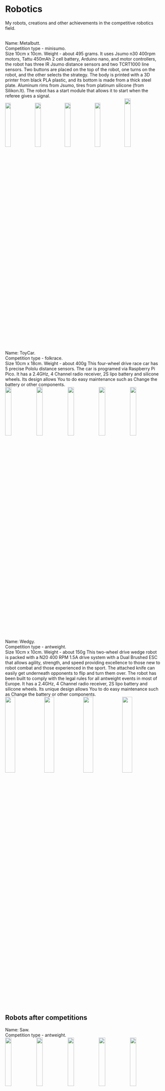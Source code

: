 # Robotics
My robots, creations and other achievements in the competitive robotics field. <br/><br/>

Name: Metalbutt.  
Competition type - minisumo.  
Size 10cm x 10cm. Weight - about 495 grams. It uses Jsumo n30 400rpm motors, Tattu 450mAh 2 cell battery, Arduino nano, and motor controllers, the robot has three IR Jsumo distance sensors and two TCRT1000 line sensors. Two buttons are placed on the top of the robot, one turns on the robot, and the other selects the strategy. The body is printed with a 3D printer from black PLA plastic, and its bottom is made from a thick steel plate. Aluminum rims from Jsumo, tires from platinum silicone (from Silikon.lt). The robot has a start module that allows it to start when the referee gives a signal.  
<img src="https://user-images.githubusercontent.com/115423590/198258835-3f6492ba-dc0f-4125-b0e8-273955ebe7e8.jpg" width=19.09%><img src="https://user-images.githubusercontent.com/115423590/198258843-7ee83e5b-babc-4d6e-81f1-2b75638bd82d.jpg" width=19.09%><img src="https://user-images.githubusercontent.com/115423590/198258864-49e90cdb-aa28-4887-9464-9c97239de16a.jpg" width=19.09%><img src="https://user-images.githubusercontent.com/115423590/198258884-15c56021-914a-4d5a-9a23-a9c525f0d2e4.jpg" width=19.09%><img src="https://user-images.githubusercontent.com/115423590/198258911-99ea0a13-8e5f-4184-8b23-a4d719cf5870.jpg" width=20%>
<br/><br/>


Name: ToyCar.  
Competition type - folkrace.  
Size 10cm x 18cm. Weight - about 400g This four-wheel drive race car has 5 precise Pololu distance sensors. The car is programed via Raspberry Pi Pico. It has a 2.4GHz, 4 Channel radio receiver, 2S lipo battery and silicone wheels. Its design allows You to do easy maintenance such as Change the battery or other components.      
<img src="https://user-images.githubusercontent.com/115423590/199048465-ed3445ec-669d-4df7-8ff8-b79cdc8a2caa.jpg" width=20%><img src="https://user-images.githubusercontent.com/115423590/199048438-0b80467d-b14b-484d-bd17-b48abb359dd0.jpg" width=20%><img src="https://user-images.githubusercontent.com/115423590/199048451-2e716033-4981-48e7-85f2-535c4efa169c.jpg" width=20%><img src="https://user-images.githubusercontent.com/115423590/199048461-ca810b03-8741-48ee-8a9f-c2ff9f1d91bb.jpg" width=20%><img src="https://user-images.githubusercontent.com/115423590/199048457-e6900b20-afee-41c2-a809-2d2310e3e83f.jpg" width=20%>
<br/><br/>


Name: Wedgy.  
Competition type - antweight.  
Size 10cm x 10cm. Weight - about 150g This two-wheel drive wedge robot is packed with a N20 400 RPM 1.5A drive system with a Dual Brushed ESC that allows agility, strength, and speed providing excellence to those new to robot combat and those experienced in the sport. The attached knife can easily get underneath opponents to flip and turn them over. The robot has been built to comply with the legal rules for all antweight events in most of Europe. It has a 2.4GHz, 4 Channel radio receiver, 2S lipo battery and silicone wheels. Its unique design allows You to do easy maintenance such as Change the battery or other components.   
<img src="https://user-images.githubusercontent.com/115423590/198273101-f3e13732-0832-4f7c-bd6b-797aa7e74c42.jpg" width=25%><img src="https://user-images.githubusercontent.com/115423590/198273104-5fff0c5e-5546-4922-9369-ce07f7f21983.jpg" width=25%><img src="https://user-images.githubusercontent.com/115423590/198273103-778e3aa0-0bca-4ad9-98cf-12a7a9d5bda2.jpg" width=25%><img src="https://user-images.githubusercontent.com/115423590/198273092-797d6258-77f8-4ef2-a30b-bf7b541a261d.jpg" width=25%>
<br/><br/>

<h2>Robots after competitions</h2>

Name: Saw.  
Competition type - antweight.   
<img src="https://user-images.githubusercontent.com/115423590/199056086-04938142-c2cf-4da8-83e3-b08ba7198378.jpg" width=20%><img src="https://user-images.githubusercontent.com/115423590/199056079-dde52e8b-432f-42be-b9d6-80dca7b465a3.jpg" width=20%><img src="https://user-images.githubusercontent.com/115423590/199058032-5d77dfcf-eee7-4859-9093-92c77deb4c07.jpg" width=20%><img src="https://user-images.githubusercontent.com/115423590/199056070-6d6aea96-669c-41b7-9ae8-9b2a81dfb7dd.jpg" width=20%><img src="https://user-images.githubusercontent.com/115423590/199056082-7663c563-674f-45a2-bfdc-ad356a6646f9.jpg" width=20%>
<br/><br/>


Name: Phat.  
Competition type - minisumo.   
<img src="https://user-images.githubusercontent.com/115423590/199051757-9a7f7b2d-b5e6-4484-9f13-37ac517fb529.jpg" width=20%><img src="https://user-images.githubusercontent.com/115423590/199051751-836b655e-21ca-41fa-9095-4a0efd4aaae5.jpg" width=20%><img src="https://user-images.githubusercontent.com/115423590/199051765-a575f2b3-b1ca-4a30-aef3-a231d065bcb1.jpg" width=20%><img src="https://user-images.githubusercontent.com/115423590/199054211-10492b2d-a528-435b-bfbe-b841c98d2c7d.jpg" width=20%><img src="https://user-images.githubusercontent.com/115423590/199053378-66ea276d-ee57-4d00-905f-5d829006abd5.jpg" width=20%>
<br/><br/><br/><br/>




<h2>A few of my cad files:</h2>       
<img src="https://user-images.githubusercontent.com/115423590/199032611-1015d3ea-5f28-4f20-926a-6e5bdd8481d1.png" width=19%>
<img src="https://user-images.githubusercontent.com/115423590/199032613-b5e9d025-74b4-4442-86ce-b06aacea5e94.png" width=19%>
<img src="https://user-images.githubusercontent.com/115423590/199032587-e130e012-8431-4d13-87d9-32886eb4331f.png" width=19%>
<img src="https://user-images.githubusercontent.com/115423590/199032614-4b2e3bf2-2392-439e-a498-b398aea54f04.png" width=19%>
<img src="https://user-images.githubusercontent.com/115423590/199032593-27b4811f-4069-4b21-8314-26469583aade.png" width=19%>
<img src="https://user-images.githubusercontent.com/115423590/199032580-7e46f0ce-6f64-435a-b616-32797ca76533.png" width=19%>
<img src="https://user-images.githubusercontent.com/115423590/199032602-c3da7ec7-9eb2-4789-8a73-f1f50e13d0df.png" width=19%>
<img src="https://user-images.githubusercontent.com/115423590/199032603-7b884507-81ad-481a-a939-3cdbb31aae15.png" width=19%>
<img src="https://user-images.githubusercontent.com/115423590/199032598-d4a3a57c-b8e5-4de9-bf81-dc02d71aaa46.png" width=19%>
<img src="https://user-images.githubusercontent.com/115423590/199032605-b8e502ca-c29a-4e24-a6ae-6759a758a4f3.png" width=19%>
<img src="https://user-images.githubusercontent.com/115423590/199032600-b96a745c-dccf-48ae-9ab5-330114b0bedc.png" width=19%>

